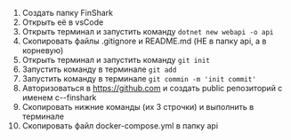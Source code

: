 1. Создать папку FinShark
2. Открыть её в vsCode
3. Открыть терминал и запустить команду `dotnet new webapi -o api`
4. Скопировать файлы .gitignore и README.md (НЕ в папку api, а в корневую)
5. Открыть терминал и запустить команду `git init`
6. Запустить команду в терминале `git add`
7. Запустить команду в терминале `git commin -m 'init commit'`
8. Авторизоваться в https://github.com и создать public репозиторий с именем c--finshark
9. Скопировать нижние команды (их 3 строчки) и выполнить в терминале
10. Скопировать файл docker-compose.yml в папку api